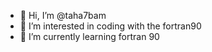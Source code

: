 - 👋 Hi, I’m @taha7bam
- 👀 I’m interested in coding with the fortran90
- 🌱 I’m currently learning fortran 90

<!---
taha7bam/taha7bam is a ✨ special ✨ repository because its `README.md` (this file) appears on your GitHub profile.
You can click the Preview link to take a look at your changes.
--->
